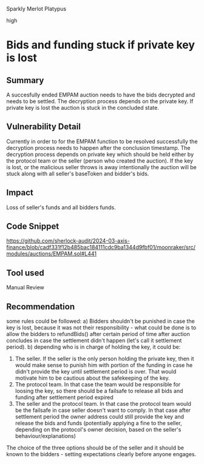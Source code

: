 Sparkly Merlot Platypus

high

# Bids and funding stuck if private key is lost

## Summary
A succesfully ended EMPAM auction needs to have the bids decrypted and needs to be settled. The decryption process depends on the private key. If private key is lost the auction is stuck in the concluded state.
## Vulnerability Detail
Currently in order to for the EMPAM function to be resolved successfully the decryption process needs to happen after the conclusion timestamp. The decryption process depends on private key which should be held either by the protocol team or the seller (person who created the auction). If the key is lost, or the malicious seller throws is away intentionally the auction will be stuck along with all seller's baseToken and bidder's bids. 
## Impact
Loss of seller's funds and all bidders funds.
## Code Snippet
https://github.com/sherlock-audit/2024-03-axis-finance/blob/cadf331f12b485bac184111cdc9ba1344d9fbf01/moonraker/src/modules/auctions/EMPAM.sol#L441
## Tool used

Manual Review

## Recommendation
some rules could be followed: 
a) Bidders shouldn't be punished in case the key is lost, because it was not their responsibility - what could be done is to allow the bidders to refundBids() after certain period of time after auction concludes in case the settlement didn't happen (let's call it settlement period).
b) depending who is in charge of holding the key, it could be: 
   
1. The seller. If the seller is the only person holding the private key, then it would make sense to punish him with portion of the funding in case he didn't provide the key until settlement period is over. That would motivate him to be cautious about the safekeeping of the key.
2. The protocol team. In that case the team would be responsible for loosing the key, so there should be a failsafe to release all bids and funding after settlement period expired
3. The seller and the protocol team. In that case the protocol team would be the failsafe in case seller doesn't want to comply. In that case after settlement period the owner address could still provide the key and release the bids and funds (potentially applying a fine to the seller, depending on the protocol's owner decision, based on the seller's behaviour/explanations)

The choice of the three options should be of the seller and it should be known to the bidders - setting expectations clearly before anyone engages.
